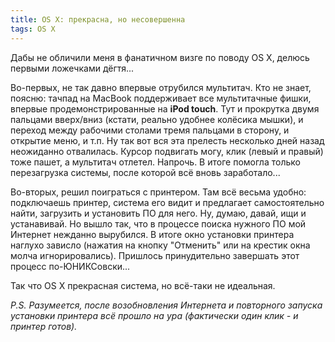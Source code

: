 ```yaml
---
title: OS X: прекрасна, но несовершенна
tags: OS X
---
```


Дабы не обличили меня в фанатичном визге по поводу OS X, делюсь первыми ложечками дёгтя...

Во-первых, не так давно впервые отрубился мультитач. Кто не знает, поясню: тачпад на MacBook поддерживает все мультитачные фишки, впервые продемонстрированные на **iPod touch**. Тут и прокрутка двумя пальцами вверх/вниз (кстати, реально удобнее колёсика мышки), и переход между рабочими столами тремя пальцами в сторону, и открытие меню, и т.п. Ну так вот вся эта прелесть несколько дней назад неожиданно отвалилась. Курсор подвигать могу, клик (левый и правый) тоже пашет, а мультитач отлетел. Напрочь. В итоге помогла только перезагрузка системы, после которой всё вновь заработало...

Во-вторых, решил поиграться с принтером. Там всё весьма удобно: подключаешь принтер, система его видит и предлагает самостоятельно найти, загрузить и установить ПО для него. Ну, думаю, давай, ищи и устанавивай. Но вышло так, что в процессе поиска нужного ПО мой Интернет нежданно вырубился. В итоге окно установки принтера наглухо зависло (нажатия на кнопку "Отменить" или на крестик окна молча игнорировались). Пришлось принудительно завершать этот процесс по-ЮНИКСовски...

Так что OS X прекрасная система, но всё-таки не идеальная. 

*P.S. Разумеется, после возобновления Интернета и повторного запуска установки принтера всё прошло на ура (фактически один клик - и принтер готов).*
